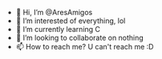 - 👋 Hi, I’m @AresAmigos
- 👀 I’m interested of everything, lol
- 🌱 I’m currently learning C
- 💞️ I’m looking to collaborate on nothing
- 📫 How to reach me? U can't reach me :D

<!---
AresAmigos/AresAmigos is a ✨ special ✨ repository because its `README.md` (this file) appears on your GitHub profile.
You can click the Preview link to take a look at your changes.
--->
